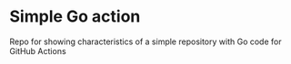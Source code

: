 # Simple Go action
Repo for showing characteristics of a simple repository with Go code for GitHub Actions
